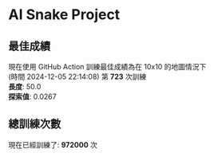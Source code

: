 
# AI Snake Project

## **最佳成績**



































































































































































































































































































現在使用 GitHub Action 訓練最佳成績為在 10x10 的地圖情況下  
(時間 2024-12-05 22:14:08) 第 **723** 次訓練  
**長度**: 50.0  
**探索值**: 0.0267







































































































































































































































































































































































































































































































































































































## 總訓練次數
現在已經訓練了: **972000** 次
